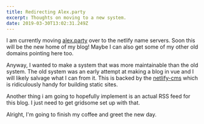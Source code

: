 ```yaml
---
title: Redirecting Alex.party
excerpt: Thoughts on moving to a new system.
date: 2019-03-30T13:02:31.249Z
---
```

I am currently moving [alex.party](https://alex.party) over to the netlify name servers. Soon this will be the new home of my blog! Maybe I can also get some of my other old domains pointing here too.

Anyway, I wanted to make a system that was more maintainable than the old system. The old system was an early attempt at making a blog in vue and I will likely salvage what I can from it. This is backed by the [netlify-cms](https://netlifycms.org) which is ridiculously handy for building static sites.

Another thing i am going to hopefully implement is an actual RSS feed for this blog. I just need to get gridsome set up with that.

Alright, I'm going to finish my coffee and greet the new day.
